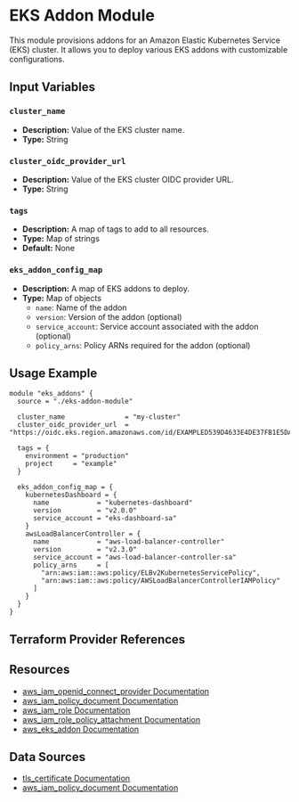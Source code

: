 # EKS Addon Module

This module provisions addons for an Amazon Elastic Kubernetes Service (EKS) cluster. It allows you to deploy various EKS addons with customizable configurations.

## Input Variables

### `cluster_name`

- **Description:** Value of the EKS cluster name.
- **Type:** String

### `cluster_oidc_provider_url`

- **Description:** Value of the EKS cluster OIDC provider URL.
- **Type:** String

### `tags`

- **Description:** A map of tags to add to all resources.
- **Type:** Map of strings
- **Default:** None

### `eks_addon_config_map`

- **Description:** A map of EKS addons to deploy.
- **Type:** Map of objects
  - `name`: Name of the addon
  - `version`: Version of the addon (optional)
  - `service_account`: Service account associated with the addon (optional)
  - `policy_arns`: Policy ARNs required for the addon (optional)

## Usage Example

```hcl
module "eks_addons" {
  source = "./eks-addon-module"

  cluster_name               = "my-cluster"
  cluster_oidc_provider_url  = "https://oidc.eks.region.amazonaws.com/id/EXAMPLED539D4633E4DE37FB1E5DAF51BDA"
  
  tags = {
    environment = "production"
    project     = "example"
  }

  eks_addon_config_map = {
    kubernetesDashboard = {
      name            = "kubernetes-dashboard"
      version         = "v2.0.0"
      service_account = "eks-dashboard-sa"
    }
    awsLoadBalancerController = {
      name            = "aws-load-balancer-controller"
      version         = "v2.3.0"
      service_account = "aws-load-balancer-controller-sa"
      policy_arns     = [
        "arn:aws:iam::aws:policy/ELBv2KubernetesServicePolicy",
        "arn:aws:iam::aws:policy/AWSLoadBalancerControllerIAMPolicy"
      ]
    }
  }
}
```

## Terraform Provider References

## Resources

- [aws_iam_openid_connect_provider Documentation](https://registry.terraform.io/providers/hashicorp/aws/latest/docs/resources/iam_openid_connect_provider)
- [aws_iam_policy_document Documentation](https://registry.terraform.io/providers/hashicorp/aws/latest/docs/data-sources/iam_policy_document)
- [aws_iam_role Documentation](https://registry.terraform.io/providers/hashicorp/aws/latest/docs/resources/iam_role)
- [aws_iam_role_policy_attachment Documentation](https://registry.terraform.io/providers/hashicorp/aws/latest/docs/resources/iam_role_policy_attachment)
- [aws_eks_addon Documentation](https://registry.terraform.io/providers/hashicorp/aws/latest/docs/resources/eks_addon)

## Data Sources
- [tls_certificate Documentation](https://registry.terraform.io/providers/hashicorp/tls/latest/docs/data-sources/certificate)
- [aws_iam_policy_document Documentation](https://registry.terraform.io/providers/hashicorp/aws/latest/docs/data-sources/iam_policy_document)